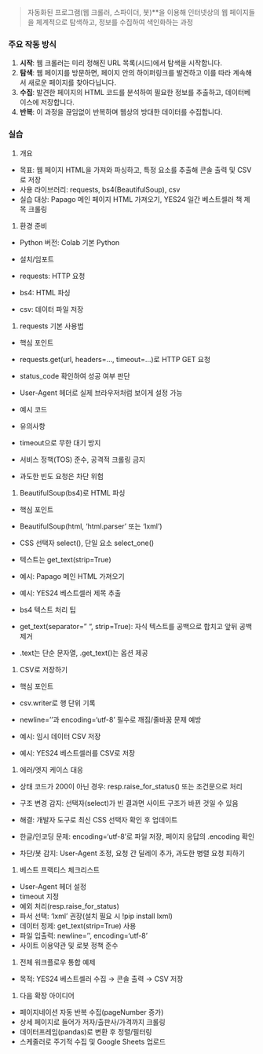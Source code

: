
> 자동화된 프로그램(웹 크롤러, 스파이더, 봇)**을 이용해 인터넷상의 웹 페이지들을 체계적으로 탐색하고, 정보를 수집하여 색인화하는 과정

### 주요 작동 방식

1. **시작**: 웹 크롤러는 미리 정해진 URL 목록(시드)에서 탐색을 시작합니다.
2. **탐색**: 웹 페이지를 방문하면, 페이지 안의 하이퍼링크를 발견하고 이를 따라 계속해서 새로운 페이지를 찾아다닙니다.
3. **수집**: 발견한 페이지의 HTML 코드를 분석하여 필요한 정보를 추출하고, 데이터베이스에 저장합니다.
4. **반복**: 이 과정을 끊임없이 반복하며 웹상의 방대한 데이터를 수집합니다.

### 실습

1. 개요

- 목표: 웹 페이지 HTML을 가져와 파싱하고, 특정 요소를 추출해 콘솔 출력 및 CSV로 저장
- 사용 라이브러리: requests, bs4(BeautifulSoup), csv
- 실습 대상: Papago 메인 페이지 HTML 가져오기, YES24 일간 베스트셀러 책 제목 크롤링

1. 환경 준비

- Python 버전: Colab 기본 Python
- 설치/임포트

- requests: HTTP 요청
- bs4: HTML 파싱
- csv: 데이터 파일 저장

1. requests 기본 사용법

- 핵심 포인트

- requests.get(url, headers=…, timeout=…)로 HTTP GET 요청
- status_code 확인하여 성공 여부 판단
- User-Agent 헤더로 실제 브라우저처럼 보이게 설정 가능

- 예시 코드

  

- 유의사항

- timeout으로 무한 대기 방지
- 서비스 정책(TOS) 준수, 공격적 크롤링 금지
- 과도한 빈도 요청은 차단 위험

1. BeautifulSoup(bs4)로 HTML 파싱

- 핵심 포인트

- BeautifulSoup(html, ‘html.parser’ 또는 ‘lxml’)
- CSS 선택자 select(), 단일 요소 select_one()
- 텍스트는 get_text(strip=True)

- 예시: Papago 메인 HTML 가져오기

  

- 예시: YES24 베스트셀러 제목 추출

  

- bs4 텍스트 처리 팁

- get_text(separator=” “, strip=True): 자식 텍스트를 공백으로 합치고 앞뒤 공백 제거
- .text는 단순 문자열, .get_text()는 옵션 제공

1. CSV로 저장하기

- 핵심 포인트

- csv.writer로 행 단위 기록
- newline=’’과 encoding=‘utf-8’ 필수로 깨짐/줄바꿈 문제 예방

- 예시: 임시 데이터 CSV 저장

  

- 예시: YES24 베스트셀러를 CSV로 저장

  

1. 에러/엣지 케이스 대응

- 상태 코드가 200이 아닌 경우: resp.raise_for_status() 또는 조건문으로 처리
- 구조 변경 감지: 선택자(select)가 빈 결과면 사이트 구조가 바뀐 것일 수 있음

- 해결: 개발자 도구로 최신 CSS 선택자 확인 후 업데이트

- 한글/인코딩 문제: encoding=‘utf-8’로 파일 저장, 페이지 응답의 .encoding 확인
- 차단/봇 감지: User-Agent 조정, 요청 간 딜레이 추가, 과도한 병렬 요청 피하기

1. 베스트 프랙티스 체크리스트

- User-Agent 헤더 설정
- timeout 지정
- 예외 처리(resp.raise_for_status)
- 파서 선택: ‘lxml’ 권장(설치 필요 시 !pip install lxml)
- 데이터 정제: get_text(strip=True) 사용
- 파일 입출력: newline=’’, encoding=‘utf-8’
- 사이트 이용약관 및 로봇 정책 준수

1. 전체 워크플로우 통합 예제

- 목적: YES24 베스트셀러 수집 → 콘솔 출력 → CSV 저장

  

1. 다음 확장 아이디어

- 페이지네이션 자동 반복 수집(pageNumber 증가)
- 상세 페이지로 들어가 저자/출판사/가격까지 크롤링
- 데이터프레임(pandas)로 변환 후 정렬/필터링
- 스케줄러로 주기적 수집 및 Google Sheets 업로드